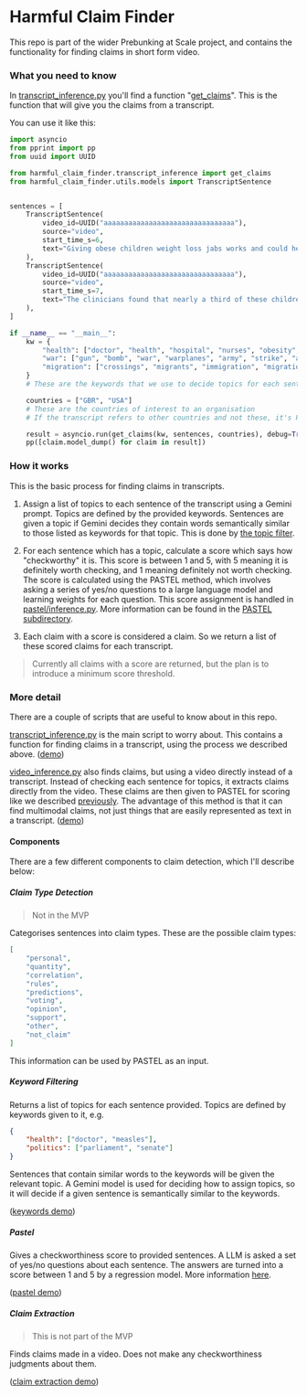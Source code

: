# Harmful Claim Finder

This repo is part of the wider Prebunking at Scale project, and contains the functionality for finding claims in short form video.

### What you need to know

In [transcript_inference.py](src/harmful_claim_finder/transcript_inference.py#L49) you'll find a function "[get_claims](src/harmful_claim_finder/transcript_inference.py#L49)".
This is the function that will give you the claims from a transcript.

You can use it like this:
```python
import asyncio
from pprint import pp
from uuid import UUID

from harmful_claim_finder.transcript_inference import get_claims
from harmful_claim_finder.utils.models import TranscriptSentence


sentences = [
    TranscriptSentence(
        video_id=UUID("aaaaaaaaaaaaaaaaaaaaaaaaaaaaaaaa"),
        source="video",
        start_time_s=6,
        text="Giving obese children weight loss jabs works and could help avoid arguments over mealtimes, according to research.",
    ),
    TranscriptSentence(
        video_id=UUID("aaaaaaaaaaaaaaaaaaaaaaaaaaaaaaaa"),
        source="video",
        start_time_s=7,
        text="The clinicians found that nearly a third of these children dropped enough weight to improve their health, compared with about 27% in earlier treated groups with no access to the drugs.",
    ),
]

if __name__ == "__main__":
    kw = {
        "health": ["doctor", "health", "hospital", "nurses", "obesity", "medicine"],
        "war": ["gun", "bomb", "war", "warplanes", "army", "strike", "attack"],
        "migration": ["crossings", "migrants", "immigration", "migration"],
    }
    # These are the keywords that we use to decide topics for each sentence.

    countries = ["GBR", "USA"]
    # These are the countries of interest to an organisation
    # If the transcript refers to other countries and not these, it's PASTEL score will be negatively affected.

    result = asyncio.run(get_claims(kw, sentences, countries), debug=True)
    pp([claim.model_dump() for claim in result])

```

### How it works
This is the basic process for finding claims in transcripts.

1. Assign a list of topics to each sentence of the transcript using a Gemini prompt.
Topics are defined by the provided keywords.
Sentences are given a topic if Gemini decides they contain words semantically similar to those listed as keywords for that topic.
This is done by [the topic filter](/src/harmful_claim_finder/keyword_filter/topic_keyword_filter.py).

2. For each sentence which has a topic, calculate a score which says how "checkworthy" it is.
This score is between 1 and 5, with 5 meaning it is definitely worth checking, and 1 meaning definitely not worth checking.
The score is calculated using the PASTEL method, which involves asking a series of yes/no questions to a large language model and learning weights for each question.
This score assignment is handled in [pastel/inference.py](src/harmful_claim_finder/pastel/inference.py).
More information can be found in the [PASTEL subdirectory](/src/harmful_claim_finder/pastel/).

3. Each claim with a score is considered a claim.
So we return a list of these scored claims for each transcript.
> Currently all claims with a score are returned, but the plan is to introduce a minimum score threshold.


### More detail

There are a couple of scripts that are useful to know about in this repo.

[transcript_inference.py](/src/harmful_claim_finder/transcript_inference.py) is the main script to worry about.
This contains a function for finding claims in a transcript, using the process we described above.
([demo](/scripts/demos/transcript_inference_demo.py))

[video_inference.py](/src/harmful_claim_finder/video_inference.py) also finds claims, but using a video directly instead of a transcript.
Instead of checking each sentence for topics, it extracts claims directly from the video.
These claims are then given to PASTEL for scoring like we described [previously](#how-it-works).
The advantage of this method is that it can find multimodal claims, not just things that are easily represented as text in a transcript.
([demo](/scripts/demos/video_inference_demo.py))

#### Components
There are a few different components to claim detection, which I'll describe below:

##### Claim Type Detection
> Not in the MVP

Categorises sentences into claim types.
These are the possible claim types:
```json
[
    "personal",
    "quantity",
    "correlation",
    "rules",
    "predictions",
    "voting",
    "opinion",
    "support",
    "other",
    "not_claim"
]
```
This information can be used by PASTEL as an input.

##### Keyword Filtering
Returns a list of topics for each sentence provided.
Topics are defined by keywords given to it, e.g. 
```json
{
    "health": ["doctor", "measles"],
    "politics": ["parliament", "senate"]
}
```
Sentences that contain similar words to the keywords will be given the relevant topic.
A Gemini model is used for deciding how to assign topics, so it will decide if a given sentence is semantically similar to the keywords.

([keywords demo](/scripts/demos/keyword_demo.py))

##### Pastel
Gives a checkworthiness score to provided sentences.
A LLM is asked a set of yes/no questions about each sentence.
The answers are turned into a score between 1 and 5 by a regression model.
More information [here](/src/harmful_claim_finder/pastel).

([pastel demo](/scripts/demos/pastel_demo.py))

##### Claim Extraction
> This is not part of the MVP

Finds claims made in a video.
Does not make any checkworthiness judgments about them.

([claim extraction demo](/scripts/demos/claim_extraction_example.py))